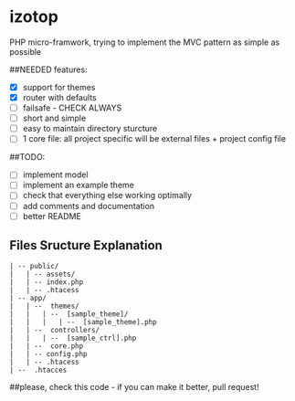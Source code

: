 # izotop
PHP micro-framwork, trying to implement the MVC pattern as simple as possible

##NEEDED features:
* [x] support for themes
* [x] router with defaults
* [ ] failsafe - CHECK ALWAYS
* [ ] short and simple
* [ ] easy to maintain directory sturcture
* [ ] 1 core file: all project specific will be external files + project config file

##TODO:
* [ ] implement model
* [ ] implement an example theme
* [ ] check that everything else working optimally
* [ ] add comments and documentation
* [ ] better README

## Files Sructure Explanation
```
| -- public/
|   | -- assets/ 
|   | -- index.php
|   | -- .htacess
| -- app/
|   | --  themes/
|   |   | --  [sample_theme]/ 
|   |   |   | --  [sample_theme].php
|   | --  controllers/
|   |   | --  [sample_ctrl].php
|   | --  core.php
|   | -- config.php
|   | -- .htacess
| --  .htacces
```
##please, check this code - if you can make it better, pull request!
